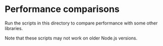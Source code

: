 # Performance comparisons

Run the scripts in this directory to compare performance with some other
libraries.

Note that these scripts may not work on older Node.js versions.
